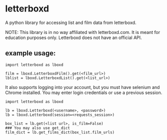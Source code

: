 # letterboxd
A python library for accessing list and film data from letterboxd.

NOTE: This library is in no way affiliated with letterboxd.com. It is meant for
education purposes only. Letterboxd does not have an official API.


## example usage:
```
import letterboxd as lboxd

film = lboxd.LetterboxdFilm().get(<film_url>)
lblist = lboxd.LetterboxdList().get(<list_url>)
```

It also supports logging into your account, but you must have selenium and Chrome installed.
You may enter login credentials or use a previous session.

```
import letterboxd as lboxd

lb = lboxd.Letterboxd(<username>, <password>) 
lb = lboxd.Letterboxd(session=<requests_session>)

box_list = lb.get(<list url>, is_film=False)
### You may also use get_dict
film_dict = lb.get_films_dict(box_list.film_urls)
```




